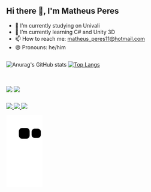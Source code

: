## Hi there 👋, I'm Matheus Peres

- 🔭 I’m currently studying on Univali
- 🌱 I’m currently learning C# and Unity 3D
- 📫 How to reach me: matheus_peres11@hotmail.com
- 😄 Pronouns: he/him
##

![Anurag's GitHub stats](https://github-readme-stats.vercel.app/api?username=mathperes&show_icons=true&theme=radical&bg_color=DEG,000000,35005d,47007d,8d00bf)
[![Top Langs](https://github-readme-stats.vercel.app/api/top-langs/?username=mathpere&layout=compact&theme=radical&bg_color=DEG,000000,35005d,47007d,8d00bf)](https://github.com/mathperes/github-readme-stats)

##

<div style="display: inline_block"><br>
<img align ="center" height="30" wight="40" img src="https://cdn.jsdelivr.net/gh/devicons/devicon/icons/csharp/csharp-original.svg" />
<img align ="center" height="30" wight="40" img src="https://cdn.jsdelivr.net/gh/devicons/devicon/icons/unity/unity-original.svg" />
</div>

##

<div>
<a href="https://www.linkedin.com/in/matheus-de-oliveira-peres-b43207140/"> <img src="https://img.shields.io/badge/LinkedIn-0077B5?style=for-the-badge&logo=linkedin&logoColor=white">
<a href = "mailto:matheus_peres11@hotmail.com"><img src="https://img.shields.io/badge/Microsoft_Outlook-0078D4?style=for-the-badge&logo=microsoft-outlook&logoColor=white">
<a href="https://suricatestudio.itch.io/"> <img src="https://img.shields.io/badge/Itch.io-FA5C5C?style=for-the-badge&logo=itchdotio&logoColor=white">
  
  ![Snake animation](https://github.com/mathperes/mathperes/blob/output/github-contribution-grid-snake.svg)
  
</div>
